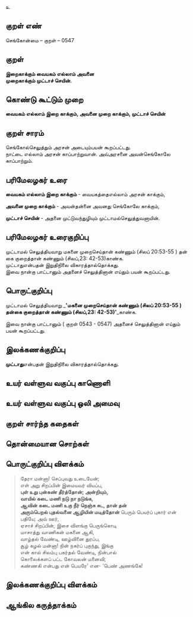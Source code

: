 உ

## குறள் எண் 

செங்கோன்மை  – குறள் – 0547  

## குறள் 

**இறைகாக்கும் வையகம் எல்லாம் அவனை  
முறைகாக்கும் முட்டாச் செயின்.**  

## கொண்டு கூட்டும் முறை

**வையகம் எல்லாம் இறை காக்கும், அவனை முறை காக்கும், முட்டாச் செயின்**

## குறள் சாரம் 

செங்கோல்செலுத்தும் அரசன் அடையும்பயன் கூறப்பட்டது.    
நாட்டை எல்லாம் அரசன் காப்பாற்றுவான். அவ்அரசனை அவன்செங்கோலே காப்பாற்றும்.

## பரிமேலழகர் உரை

**வையகம் எல்லாம் இறை காக்கும்** - வையகத்தைஎல்லாம் அரசன் காக்கும்,  

**அவனை முறை காக்கும்** - அவன்தன்னை அவனது செங்கோலே காக்கும்,  

**முட்டாச் செயின்** - அதனை முட்டுவந்துழியும் முட்டாமல்செலுத்துவனாயின்.  


## பரிமேலழகர் உரைகுறிப்பு   

முட்டாமல் செலுத்தியவாறு மகனை முறைசெய்தான் கண்ணும் (சிலப் 20:53-55 ) தன் கை குறைத்தான் கண்ணும் (சிலப்,23: 42-53)காண்க.  
முட்டாதுஎன்பதன் இறுதிநிலை விகாரத்தால்தொக்கது.  
இவை நான்கு பாட்டானும் அதனைச் செலுத்தினான் எய்தும் பயன் கூறப்பட்டது.    

## பொருட்குறிப்பு 

முட்டாமல் செலுத்தியவாறு _**'மகனை முறைசெய்தான் கண்ணும் (சிலப் 20:53-55 ) தன்கை குறைத்தான் கண்ணும் (சிலப்,23: 42-53)'**_காண்க.  

இவை நான்கு பாட்டானும் ( குறள் 0543 - 0547) அதனைச் செலுத்தினான் எய்தும் பயன் கூறப்பட்டது.      

## இலக்கணக்குறிப்பு  

**முட்டாது**என்பதன் இறுதிநிலை விகாரத்தால்தொக்கது.    

## உயர் வள்ளுவ வகுப்பு காணொளி


## உயர் வள்ளுவ வகுப்பு ஒலி அமைவு 

 
## குறள் சார்ந்த கதைகள் 


## தொன்மையான சொற்கள்


## பொருட்குறிப்பு விளக்கம்

>தேரா மன்னா! செப்புவது உடையேன்;  
>எள் அறு சிறப்பின் இமையவர் வியப்ப,  
>**புள் உறு புன்கண் தீர்த்தோன்; அன்றியும்,  
>வாயில் கடை மணி நடு நா நடுங்க,  
>ஆவின் கடை மணி உகு நீர் நெஞ்சு சுட, தான் தன்  
>அரும்பெறல் புதல்வனை ஆழியின் மடித்தோன்** 
 >பெரும் பெயர்ப் புகார் என் பதியே; அவ் ஊர்,  
 >ஏசாச் சிறப்பின், இசை விளங்கு பெருங்கொடி  
 >மாசாத்து வாணிகன் மகனை ஆகி,  
 >வாழ்தல் வேண்டி, ஊழ்வினை துரப்ப,  
 >சூழ் கழல் மன்னா! நின் நகர்ப் புகுந்து, இங்கு  
 >என் கால் சிலம்பு பகர்தல் வேண்டி, நின்பால்  
 >கொலைக்களப் பட்ட கோவலன் மனைவி;  
 >கண்ணகி என்பது என் பெயரே’ என- ‘பெண் அணங்கே!   
 
## இலக்கணக்குறிப்பு விளக்கம்


## ஆங்கில கருத்தாக்கம் 


